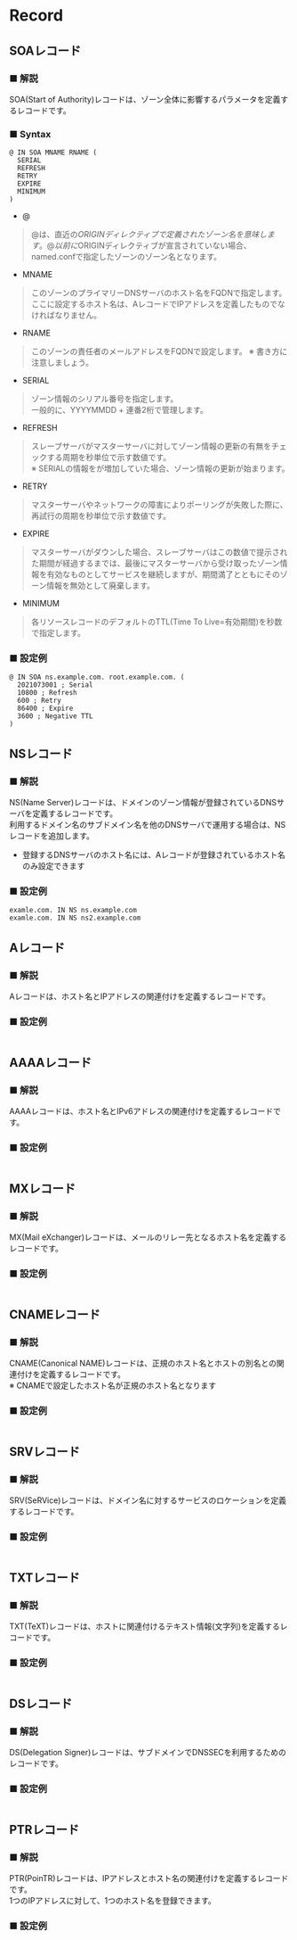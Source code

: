 # Record
## SOAレコード
### ■ 解説
SOA(Start of Authority)レコードは、ゾーン全体に影響するパラメータを定義するレコードです。

### ■ Syntax
```
@ IN SOA MNAME RNAME (
  SERIAL
  REFRESH
  RETRY
  EXPIRE
  MINIMUM
)
```
- @
> @は、直近の$ORIGINディレクティブで定義されたゾーン名を意味します。  
> @以前に$ORIGINディレクティブが宣言されていない場合、named.confで指定したゾーンのゾーン名となります。

- MNAME
> このゾーンのプライマリーDNSサーバのホスト名をFQDNで指定します。  
> ここに設定するホスト名は、AレコードでIPアドレスを定義したものでなければなりません。

- RNAME
> このゾーンの責任者のメールアドレスをFQDNで設定します。
> ※ 書き方に注意しましょう。

- SERIAL
> ゾーン情報のシリアル番号を指定します。  
> 一般的に、YYYYMMDD + 連番2桁で管理します。

- REFRESH
> スレーブサーバがマスターサーバに対してゾーン情報の更新の有無をチェックする周期を秒単位で示す数値です。  
> ※ SERIALの情報をが増加していた場合、ゾーン情報の更新が始まります。

- RETRY
> マスターサーバやネットワークの障害によりポーリングが失敗した際に、再試行の周期を秒単位で示す数値です。

- EXPIRE
> マスターサーバがダウンした場合、スレーブサーバはこの数値で提示された期間が経過するまでは、最後にマスターサーバから受け取ったゾーン情報を有効なものとしてサービスを継続しますが、期間満了とともにそのゾーン情報を無効として廃棄します。

- MINIMUM
> 各リソースレコードのデフォルトのTTL(Time To Live=有効期間)を秒数で指定します。

### ■ 設定例
```
@ IN SOA ns.example.com. root.example.com. (
  2021073001 ; Serial
  10800 ; Refresh
  600 ; Retry
  86400 ; Expire
  3600 ; Negative TTL
)
```

## NSレコード
### ■ 解説
NS(Name Server)レコードは、ドメインのゾーン情報が登録されているDNSサーバを定義するレコードです。  
利用するドメイン名のサブドメイン名を他のDNSサーバで運用する場合は、NSレコードを追加します。
- 登録するDNSサーバのホスト名には、Aレコードが登録されているホスト名のみ設定できます

### ■ 設定例
```
examle.com. IN NS ns.example.com
examle.com. IN NS ns2.example.com
```

## Aレコード
### ■ 解説
Aレコードは、ホスト名とIPアドレスの関連付けを定義するレコードです。

### ■ 設定例
```
```

## AAAAレコード
### ■ 解説
AAAAレコードは、ホスト名とIPv6アドレスの関連付けを定義するレコードです。

### ■ 設定例
```
```

## MXレコード
### ■ 解説
MX(Mail eXchanger)レコードは、メールのリレー先となるホスト名を定義するレコードです。

### ■ 設定例
```
```

## CNAMEレコード
### ■ 解説
CNAME(Canonical NAME)レコードは、正規のホスト名とホストの別名との関連付けを定義するレコードです。  
※ CNAMEで設定したホスト名が正規のホスト名となります

### ■ 設定例
```
```

## SRVレコード
### ■ 解説
SRV(SeRVice)レコードは、ドメイン名に対するサービスのロケーションを定義するレコードです。

### ■ 設定例
```
```

## TXTレコード
### ■ 解説
TXT(TeXT)レコードは、ホストに関連付けるテキスト情報(文字列)を定義するレコードです。

### ■ 設定例
```
```

## DSレコード
### ■ 解説
DS(Delegation Signer)レコードは、サブドメインでDNSSECを利用するためのレコードです。

### ■ 設定例
```
```

## PTRレコード
### ■ 解説
PTR(PoinTR)レコードは、IPアドレスとホスト名の関連付けを定義するレコードです。  
1つのIPアドレスに対して、1つのホスト名を登録できます。

### ■ 設定例
```
```
